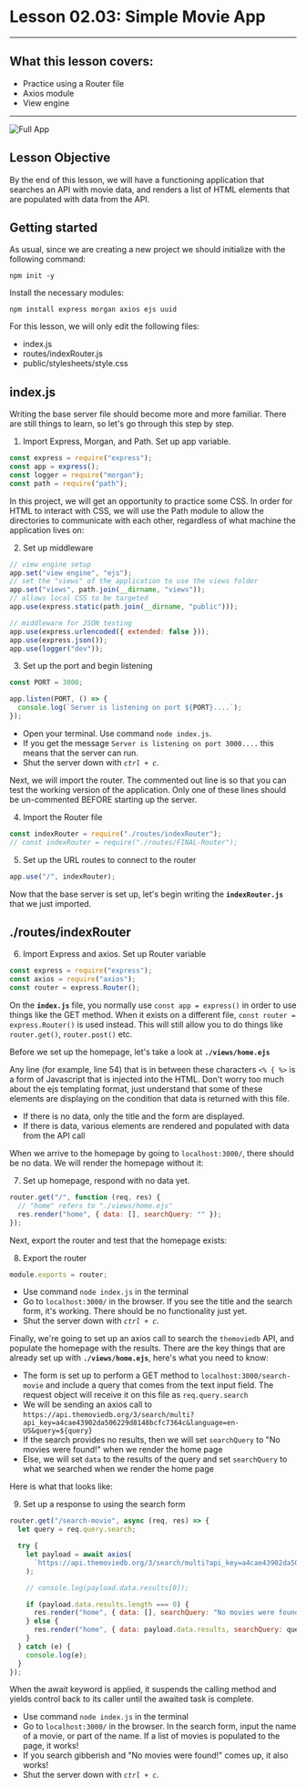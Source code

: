 # Lesson 02.03: Simple Movie App
***


## What this lesson covers:
- Practice using a Router file
- Axios module
- View engine
***

![Full App](https://i.imgur.com/8MbwsJW.png)

## Lesson Objective

By the end of this lesson, we will have a functioning application that searches an API with movie data, and renders a list of HTML elements that are populated with data from the API.

## Getting started

As usual, since we are creating a new project we should initialize with the following command:

<!-- 0a. Initialize the project -->
```
npm init -y
```

Install the necessary modules:

<!-- 0b. Install Modules -->
```
npm install express morgan axios ejs uuid
```

For this lesson, we will only edit the following files:
- index.js
- routes/indexRouter.js
- public/stylesheets/style.css


## index.js

Writing the base server file should become more and more familiar. There are still things to learn, so let's go through this step by step.

1. Import Express, Morgan, and Path. Set up app variable.
<!-- 1. Import Express, Morgan, Path, and set up app variable -->
```js
const express = require("express");
const app = express();
const logger = require("morgan");
const path = require("path");
```

In this project, we will get an opportunity to practice some CSS. In order for HTML to interact with CSS, we will use the Path module to allow the directories to communicate with each other, regardless of what machine the application lives on:

2. Set up middleware
<!-- 2. Set up middleware -->
```js
// view engine setup
app.set("view engine", "ejs");
// set the "views" of the application to use the views folder
app.set("views", path.join(__dirname, "views"));
// allows local CSS to be targeted
app.use(express.static(path.join(__dirname, "public")));

// middleware for JSON testing
app.use(express.urlencoded({ extended: false }));
app.use(express.json());
app.use(logger("dev"));
```

3. Set up the port and begin listening
<!-- 3. Set up the port and begin listening -->
```js
const PORT = 3000;

app.listen(PORT, () => {
  console.log(`Server is listening on port ${PORT}....`);
});
```

- Open your terminal. Use command `node index.js`.
- If you get the message `Server is listening on port 3000....` this means that the server can run.
- Shut the server down with _`ctrl + c`_. 

Next, we will import the router. The commented out line is so that you can test the working version of the application. Only one of these lines should be un-commented BEFORE starting up the server.

4. Import the Router file
<!-- 4. Import Router files -->
```js
const indexRouter = require("./routes/indexRouter");
// const indexRouter = require("./routes/FINAL-Router");
```

5. Set up the URL routes to connect to the router
<!-- 5. Set up the URL routes to connect to the router -->
```js
app.use("/", indexRouter);
```

Now that the base server is set up, let's begin writing the **`indexRouter.js`** that we just imported.

## ./routes/indexRouter

6. Import Express and axios. Set up Router variable
<!-- 6. Import Express and axios. Set up Router variable -->
```js
const express = require("express");
const axios = require("axios");
const router = express.Router();
```

On the **`index.js`** file, you normally use `const app = express()` in order to use things like the GET method. When it exists on a different file, `const router = express.Router()` is used instead. This will still allow you to do things like `router.get()`, `router.post()` etc.

Before we set up the homepage, let's take a look at **`./views/home.ejs`**

Any line (for example, line 54) that is in between these characters `<% { %>` is a form of Javascript that is injected into the HTML. Don't worry too much about the ejs templating format, just understand that some of these elements are displaying on the condition that data is returned with this file.

- If there is no data, only the title and the form are displayed.
- If there is data, various elements are rendered and populated with data from the API call

When we arrive to the homepage by going to `localhost:3000/`, there should be no data. We will render the homepage without it:

7. Set up homepage, respond with no data yet.
<!-- 7. Set up homepage, respond with no data yet. -->
```js
router.get("/", function (req, res) {
  // "home" refers to "./views/home.ejs"
  res.render("home", { data: [], searchQuery: "" });
});
```

Next, export the router and test that the homepage exists:

8. Export the router
<!-- 8. Export the router -->
```js
module.exports = router;
```

- Use command `node index.js` in the terminal
- Go to `localhost:3000/` in the browser. If you see the title and the search form, it's working. There should be no functionality just yet.
- Shut the server down with _`ctrl + c`_. 

Finally, we're going to set up an axios call to search the `themoviedb` API, and populate the homepage with the results. There are the key things that are already set up with **`./views/home.ejs`**, here's what you need to know:

- The form is set up to perform a GET method to `localhost:3000/search-movie` and include a query that comes from the text input field. The request object will receive it on this file as `req.query.search`
- We will be sending an axios call to `https://api.themoviedb.org/3/search/multi?api_key=a4cae43902da506229d8148bcfc7364c&language=en-US&query=${query}`
- If the search provides no results, then we will set `searchQuery` to "No movies were found!" when we render the home page
- Else, we will set `data` to the results of the query and set `searchQuery` to what we searched when we render the home page

Here is what that looks like:

9. Set up a response to using the search form
<!-- 9. Set up a response to using the search form -->
```js
router.get("/search-movie", async (req, res) => {
  let query = req.query.search;

  try {
    let payload = await axios(
      `https://api.themoviedb.org/3/search/multi?api_key=a4cae43902da506229d8148bcfc7364c&language=en-US&query=${query}`
    );

    // console.log(payload.data.results[0]);

    if (payload.data.results.length === 0) {
      res.render("home", { data: [], searchQuery: "No movies were found!" });
    } else {
      res.render("home", { data: payload.data.results, searchQuery: query });
    }
  } catch (e) {
    console.log(e);
  }
});
```

When the await keyword is applied, it suspends the calling method and yields control back to its caller until the awaited task is complete.

- Use command `node index.js` in the terminal
- Go to `localhost:3000/` in the browser. In the search form, input the name of a movie, or part of the name. If a list of movies is populated to the page, it works!
- If you search gibberish and "No movies were found!" comes up, it also works!
- Shut the server down with _`ctrl + c`_. 